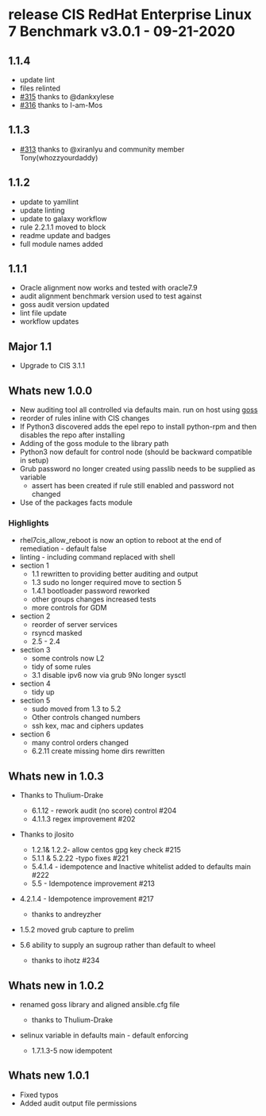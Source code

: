 # release CIS RedHat Enterprise Linux 7 Benchmark v3.0.1 - 09-21-2020

## 1.1.4

- update lint
- files relinted
- [#315](https://github.com/ansible-lockdown/RHEL7-CIS/issues/315)
  thanks to @dankxylese
- [#316](https://github.com/ansible-lockdown/RHEL7-CIS/issues/316)
  thanks to I-am-Mos

## 1.1.3

- [#313](https://github.com/ansible-lockdown/RHEL7-CIS/issues/313)
  thanks to @xiranlyu and community member Tony(whozzyourdaddy)

## 1.1.2

- update to yamllint
- update linting
- update to galaxy workflow
- rule 2.2.1.1 moved to block
- readme update and badges
- full module names added

## 1.1.1

- Oracle alignment now works and tested with oracle7.9
- audit alignment benchmark version used to test against
- goss audit version updated
- lint file update
- workflow updates

## Major 1.1

- Upgrade to CIS 3.1.1

## Whats new 1.0.0

- New auditing tool all controlled via defaults main. run on host using [goss](https://github.com/aelsabbahy/goss)
- reorder of rules inline with CIS changes
- If Python3 discovered adds the epel repo to install python-rpm and then disables the repo after installing
- Adding of the goss module to the library path
- Python3 now default for control node (should be backward compatible in setup)
- Grub password no longer created using passlib needs to be supplied as variable
  - assert has been created if rule still enabled and password not changed
- Use of the packages facts module

### Highlights

- rhel7cis_allow_reboot is now an option to reboot at the end of remediation - default false
- linting - including command replaced with shell
- section 1
  - 1.1 rewritten to providing better auditing and output
  - 1.3 sudo no longer required move to section 5
  - 1.4.1 bootloader password reworked
  - other groups changes increased tests
  - more controls for GDM
- section 2
  - reorder of server services
  - rsyncd masked
  - 2.5 - 2.4
- section 3
  - some controls now L2
  - tidy of some rules
  - 3.1 disable ipv6 now via grub 9No longer sysctl
- section 4
  - tidy up
- section 5
  - sudo moved from 1.3 to 5.2
  - Other controls changed numbers
  - ssh kex, mac and ciphers updates
- section 6
  - many control orders changed
  - 6.2.11 create missing home dirs rewritten

## Whats new in 1.0.3

- Thanks to Thulium-Drake
  - 6.1.12 - rework audit (no score) control #204
  - 4.1.1.3 regex improvement #202

- Thanks to jlosito
  - 1.2.1& 1.2.2- allow centos gpg key check #215
  - 5.1.1 & 5.2.22 -typo fixes #221
  - 5.4.1.4 - idempotence and Inactive whitelist added to defaults main #222
  - 5.5 - Idempotence improvement #213

- 4.2.1.4 - Idempotence improvement #217
  - thanks to andreyzher

- 1.5.2 moved grub capture to prelim

- 5.6 ability to supply an sugroup rather than default to wheel
  - thanks to ihotz #234

## Whats new in 1.0.2

- renamed goss library and aligned ansible.cfg file
  - thanks to Thulium-Drake

- selinux variable in defaults main - default enforcing
  - 1.7.1.3-5 now idempotent

## Whats new 1.0.1

- Fixed typos
- Added audit output file permissions

